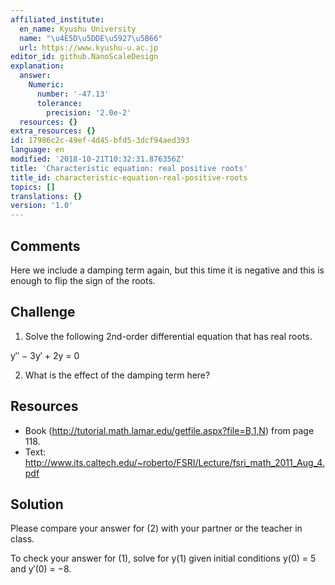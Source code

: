 ```yaml
---
affiliated_institute:
  en_name: Kyushu University
  name: "\u4E5D\u5DDE\u5927\u5B66"
  url: https://www.kyushu-u.ac.jp
editor_id: github.NanoScaleDesign
explanation:
  answer:
    Numeric:
      number: '-47.13'
      tolerance:
        precision: '2.0e-2'
  resources: {}
extra_resources: {}
id: 17986c2c-49ef-4d45-bfd5-3dcf94aed393
language: en
modified: '2018-10-21T10:32:31.876356Z'
title: 'Characteristic equation: real positive roots'
title_id: characteristic-equation-real-positive-roots
topics: []
translations: {}
version: '1.0'
---
```


## Comments

Here we include a damping term again, but this time it is negative and this is enough to flip the sign of the roots.

## Challenge

1. Solve the following 2nd-order differential equation that has real roots.

y′′ − 3y′ + 2y = 0

2. What is the effect of the damping term here?

## Resources

- Book (http://tutorial.math.lamar.edu/getfile.aspx?file=B,1,N) from page 118.
- Text: http://www.its.caltech.edu/~roberto/FSRI/Lecture/fsri_math_2011_Aug_4.pdf

## Solution

Please compare your answer for (2) with your partner or the teacher in class.

To check your answer for (1), solve for y(1) given initial conditions y(0) = 5 and y′(0) = −8.
